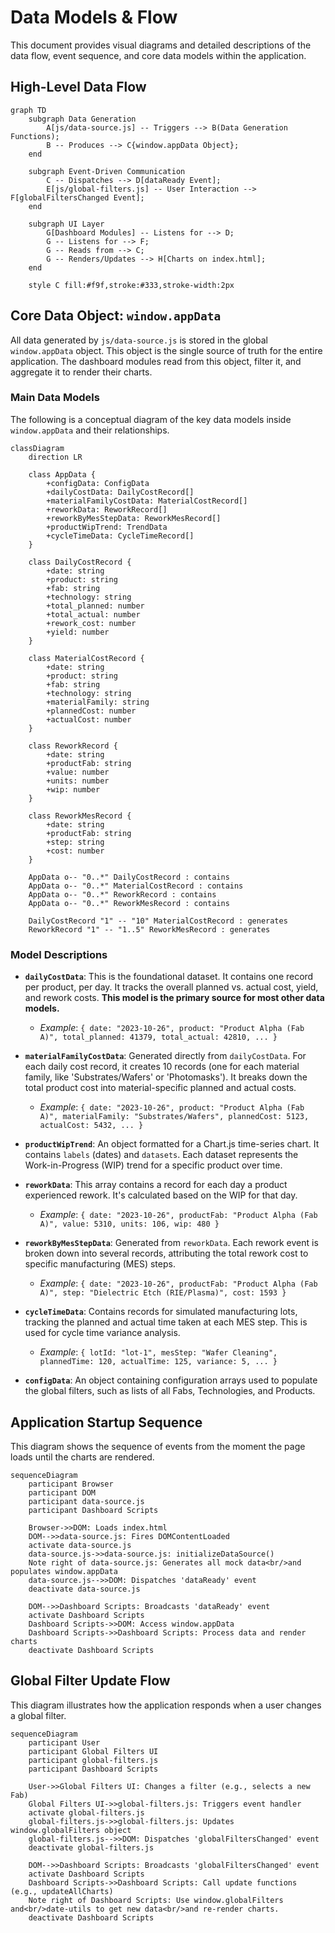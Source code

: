 # Data Models & Flow

This document provides visual diagrams and detailed descriptions of the data flow, event sequence, and core data models within the application.

## High-Level Data Flow

```mermaid
graph TD
    subgraph Data Generation
        A[js/data-source.js] -- Triggers --> B(Data Generation Functions);
        B -- Produces --> C{window.appData Object};
    end

    subgraph Event-Driven Communication
        C -- Dispatches --> D[dataReady Event];
        E[js/global-filters.js] -- User Interaction --> F[globalFiltersChanged Event];
    end

    subgraph UI Layer
        G[Dashboard Modules] -- Listens for --> D;
        G -- Listens for --> F;
        G -- Reads from --> C;
        G -- Renders/Updates --> H[Charts on index.html];
    end

    style C fill:#f9f,stroke:#333,stroke-width:2px
```

## Core Data Object: `window.appData`

All data generated by `js/data-source.js` is stored in the global `window.appData` object. This object is the single source of truth for the entire application. The dashboard modules read from this object, filter it, and aggregate it to render their charts.

### Main Data Models

The following is a conceptual diagram of the key data models inside `window.appData` and their relationships.

```mermaid
classDiagram
    direction LR

    class AppData {
        +configData: ConfigData
        +dailyCostData: DailyCostRecord[]
        +materialFamilyCostData: MaterialCostRecord[]
        +reworkData: ReworkRecord[]
        +reworkByMesStepData: ReworkMesRecord[]
        +productWipTrend: TrendData
        +cycleTimeData: CycleTimeRecord[]
    }

    class DailyCostRecord {
        +date: string
        +product: string
        +fab: string
        +technology: string
        +total_planned: number
        +total_actual: number
        +rework_cost: number
        +yield: number
    }

    class MaterialCostRecord {
        +date: string
        +product: string
        +fab: string
        +technology: string
        +materialFamily: string
        +plannedCost: number
        +actualCost: number
    }

    class ReworkRecord {
        +date: string
        +productFab: string
        +value: number
        +units: number
        +wip: number
    }

    class ReworkMesRecord {
        +date: string
        +productFab: string
        +step: string
        +cost: number
    }

    AppData o-- "0..*" DailyCostRecord : contains
    AppData o-- "0..*" MaterialCostRecord : contains
    AppData o-- "0..*" ReworkRecord : contains
    AppData o-- "0..*" ReworkMesRecord : contains

    DailyCostRecord "1" -- "10" MaterialCostRecord : generates
    ReworkRecord "1" -- "1..5" ReworkMesRecord : generates
```

### Model Descriptions

*   **`dailyCostData`**: This is the foundational dataset. It contains one record per product, per day. It tracks the overall planned vs. actual cost, yield, and rework costs. **This model is the primary source for most other data models.**
    *   *Example*: `{ date: "2023-10-26", product: "Product Alpha (Fab A)", total_planned: 41379, total_actual: 42810, ... }`

*   **`materialFamilyCostData`**: Generated directly from `dailyCostData`. For each daily cost record, it creates 10 records (one for each material family, like 'Substrates/Wafers' or 'Photomasks'). It breaks down the total product cost into material-specific planned and actual costs.
    *   *Example*: `{ date: "2023-10-26", product: "Product Alpha (Fab A)", materialFamily: "Substrates/Wafers", plannedCost: 5123, actualCost: 5432, ... }`

*   **`productWipTrend`**: An object formatted for a Chart.js time-series chart. It contains `labels` (dates) and `datasets`. Each dataset represents the Work-in-Progress (WIP) trend for a specific product over time.

*   **`reworkData`**: This array contains a record for each day a product experienced rework. It's calculated based on the WIP for that day.
    *   *Example*: `{ date: "2023-10-26", productFab: "Product Alpha (Fab A)", value: 5310, units: 106, wip: 480 }`

*   **`reworkByMesStepData`**: Generated from `reworkData`. Each rework event is broken down into several records, attributing the total rework cost to specific manufacturing (MES) steps.
    *   *Example*: `{ date: "2023-10-26", productFab: "Product Alpha (Fab A)", step: "Dielectric Etch (RIE/Plasma)", cost: 1593 }`

*   **`cycleTimeData`**: Contains records for simulated manufacturing lots, tracking the planned and actual time taken at each MES step. This is used for cycle time variance analysis.
    *   *Example*: `{ lotId: "lot-1", mesStep: "Wafer Cleaning", plannedTime: 120, actualTime: 125, variance: 5, ... }`

*   **`configData`**: An object containing configuration arrays used to populate the global filters, such as lists of all Fabs, Technologies, and Products.

## Application Startup Sequence

This diagram shows the sequence of events from the moment the page loads until the charts are rendered.

```mermaid
sequenceDiagram
    participant Browser
    participant DOM
    participant data-source.js
    participant Dashboard Scripts

    Browser->>DOM: Loads index.html
    DOM-->>data-source.js: Fires DOMContentLoaded
    activate data-source.js
    data-source.js->>data-source.js: initializeDataSource()
    Note right of data-source.js: Generates all mock data<br/>and populates window.appData
    data-source.js-->>DOM: Dispatches 'dataReady' event
    deactivate data-source.js
    
    DOM-->>Dashboard Scripts: Broadcasts 'dataReady' event
    activate Dashboard Scripts
    Dashboard Scripts->>DOM: Access window.appData
    Dashboard Scripts->>Dashboard Scripts: Process data and render charts
    deactivate Dashboard Scripts
```

## Global Filter Update Flow

This diagram illustrates how the application responds when a user changes a global filter.

```mermaid
sequenceDiagram
    participant User
    participant Global Filters UI
    participant global-filters.js
    participant Dashboard Scripts

    User->>Global Filters UI: Changes a filter (e.g., selects a new Fab)
    Global Filters UI->>global-filters.js: Triggers event handler
    activate global-filters.js
    global-filters.js->>global-filters.js: Updates window.globalFilters object
    global-filters.js-->>DOM: Dispatches 'globalFiltersChanged' event
    deactivate global-filters.js

    DOM-->>Dashboard Scripts: Broadcasts 'globalFiltersChanged' event
    activate Dashboard Scripts
    Dashboard Scripts->>Dashboard Scripts: Call update functions (e.g., updateAllCharts)
    Note right of Dashboard Scripts: Use window.globalFilters and<br/>date-utils to get new data<br/>and re-render charts.
    deactivate Dashboard Scripts
``` 